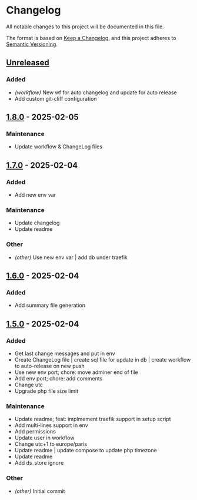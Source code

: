 # Changelog

All notable changes to this project will be documented in this file.

The format is based on [Keep a Changelog](https://keepachangelog.com),
and this project adheres to [Semantic Versioning](https://semver.org/).

## [Unreleased]

### Added

- *(workflow)* New wf for auto changelog and update for auto release
- Add custom git-cliff configuration

## [1.8.0] - 2025-02-05

### Maintenance

- Update workflow & ChangeLog files

## [1.7.0] - 2025-02-04

### Added

- Add new env var

### Maintenance

- Update changelog
- Update readme

### Other

- *(other)* Use new env var | add db under traefik

## [1.6.0] - 2025-02-04

### Added

- Add summary file generation

## [1.5.0] - 2025-02-04

### Added

- Get last change messages and put in env
- Create ChangeLog file | create sql file for update in db | create workflow to auto-release on new push
- Use new env port; chore: move adminer end of file
- Add env port; chore: add comments
- Change utc
- Upgrade php file size limit

### Maintenance

- Update readme; feat: implmement traefik support in setup script
- Add multi-lines support in env
- Add permissions
- Update user in workflow
- Change utc+1 to europe/paris
- Update readme | update compose to update php timezone
- Update readme
- Add ds_store ignore

### Other

- *(other)* Initial commit

[unreleased]: https://github.com/cjaunay/dolibarr-docker/compare/v1.8.0..HEAD
[1.8.0]: https://github.com/cjaunay/dolibarr-docker/compare/v1.7.0..v1.8.0
[1.7.0]: https://github.com/cjaunay/dolibarr-docker/compare/v1.6.0..v1.7.0
[1.6.0]: https://github.com/cjaunay/dolibarr-docker/compare/v1.5.0..v1.6.0
[1.5.0]: https://github.com/cjaunay/dolibarr-docker/releases/tag/v1.5.0

